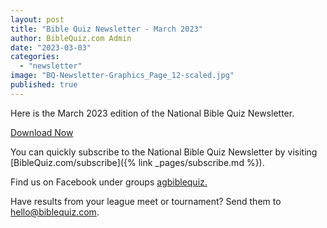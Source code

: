 ```yaml
---
layout: post
title: "Bible Quiz Newsletter - March 2023"
author: BibleQuiz.com Admin
date: "2023-03-03"
categories: 
  - "newsletter"
image: "BQ-Newsletter-Graphics_Page_12-scaled.jpg"
published: true
---
```


Here is the March 2023 edition of the National Bible Quiz Newsletter.

<a href="{% link assets/2023/2023-March.pdf %}" class="button is-primary">Download Now</a>

You can quickly subscribe to the National Bible Quiz Newsletter by visiting [BibleQuiz.com/subscribe]({% link _pages/subscribe.md %}).

Find us on Facebook under groups [agbiblequiz.](https://www.facebook.com/groups/agbiblequiz)

Have results from your league meet or tournament? Send them to [hello@biblequiz.com](mailto:hello@biblequiz.com).

